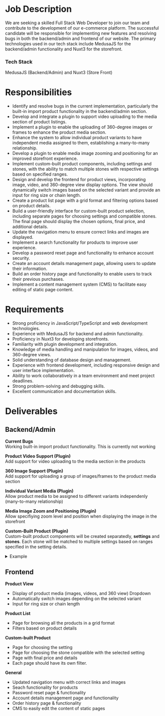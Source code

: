 

# Job Description
We are seeking a skilled Full Stack Web Developer to join our team and contribute to the development of our e-commerce platform. The successful candidate will be responsible for implementing new features and resolving bugs in both the backend/admin and frontend of our website. The primary technologies used in our tech stack include MedusaJS for the backend/admin functionality and Nuxt3 for the storefront.

### Tech Stack
MedusaJS (Backend/Admin) and Nuxt3 (Store Front)

# Responsibilities
- Identify and resolve bugs in the current implementation, particularly the built-in import product functionality in the backend/admin section.
- Develop and integrate a plugin to support video uploading to the media section of product listings.
- Implement a plugin to enable the uploading of 360-degree images or frames to enhance the product media section.
- Enhance the system to allow individual product variants to have independent media assigned to them, establishing a many-to-many relationship.
- Develop a plugin to enable media image zooming and positioning for an improved storefront experience.
- Implement custom-built product components, including settings and stones, with the ability to match multiple stones with respective settings based on specified ranges.
- Design and develop the frontend for product views, incorporating image, video, and 360-degree view display options. The view should dynamically switch images based on the selected variant and provide an input for ring size or chain length.
- Create a product list page with a grid format and filtering options based on product details.
- Build a user-friendly interface for custom-built product selection, including separate pages for choosing settings and compatible stones. The final page should display the chosen options, final price, and additional details.
- Update the navigation menu to ensure correct links and images are displayed.
- Implement a search functionality for products to improve user experience.
- Develop a password reset page and functionality to enhance account security.
- Create an account details management page, allowing users to update their information.
- Build an order history page and functionality to enable users to track their previous purchases.
- Implement a content management system (CMS) to facilitate easy editing of static page content.

# Requirements
- Strong proficiency in JavaScript/TypeScript and web development technologies.
- Experience with MedusaJS for backend and admin functionality.
- Proficiency in Nuxt3 for developing storefronts.
- Familiarity with plugin development and integration.
- Knowledge of media handling and manipulation for images, videos, and 360-degree views.
- Solid understanding of database design and management.
- Experience with frontend development, including responsive design and user interface implementation.
- Ability to work collaboratively in a team environment and meet project deadlines.
- Strong problem-solving and debugging skills.
- Excellent communication and documentation skills.

# Deliverables

## Backend/Admin

**Current Bugs**<br>
Working built-in import product functionality. This is currently not working


**Product Video Support (Plugin)**<br>
Add support for video uploading to the media section in the products



**360 Image Support (Plugin)**<br>
Add support for uploading a group of images/frames to the product media section



**Individual Variant Media (Plugin)**<br>
Allow product media to be assigned to different variants independenly (many-to-many relationship)



**Media Image Zoom and Positioning (Plugin)**<br>
Allow specifiying zoom level and position when displaying the image in the storefront 



**Custom-Built Product (Plugin)**<br>
Custom-built product components will be created separatedly, **settings** and **stones**. Each stone will be matched to multiple settings based on ranges specified in the setting details.

<details>
<summary>Example</summary>

 - **Settings**
	 - Setting 1
		 - Metal: 14K White Gold
		 - Style: Classic
		 - Stone Weight: 1.00 - 2.00 ct
		 - Stone Cut: Very Good - Good
		 - Stone Color: D-F
	- Setting 2
		 - Metal: 18K Yellow Gold
		 - Style: Vintage
		 - Stone Weight: 1.50 - 2.50 ct
		 - Stone Cut: Very Good - Poor
		 - Stone Color: E-J
	- Setting 3
		 - Metal: 18K Yellow Gold
		 - Style: Vintage
		 - Stone Weight: 3.10 - 3.75 ct
		 - Stone Cut: Good - Poor
		 - Stone Color: H-K
- **Stones**
	- Stone 1
		- Weight: 1.30 ct
		- Color: E
		- Cut: Good
	- Stone 2
		- Weight: 1.75 ct
		- Color: F
		- Cut: Very Good
	- Stone 3
		- Weight: 2.00 ct
		- Color: H
		- Cut: Poor
	- Stone 4
		- Weight: 3.25 ct
		- Color: J
		- Cut: Very Good
	- Stone 5
		- Weight: 3.50 ct
		- Color: H
		- Cut: Good
- **Possible Combinations**
	- Setting 1 - Stone 1
	- Setting 1 - Stone 2
	- Setting 2 - Stone 2
	- Setting 2 - Stone 3
	- Setting 3 - Stone 4
	- Setting 3 - Stone 5

</details>

## Frontend

**Product View**<br>
 - Display of product media (images, videos, and 360 view) Dropdown
 - Automatically switch images depending on the selected variant
 - Input for ring size or chain length

**Product List**<br>
- Page for browsing all the products in a grid format
- Filters based on product details

**Custom-built Product**<br>
- Page for choosing the setting
- Page for choosing the stone compatible with the selected setting
- Page with final price and details
- Each page should have its own filter.

**General**<br>
- Updated navigation menu with correct links and images
- Seach functionality for products
- Password reset page & functionality
- Account details management page and functionality
- Order history page & functionality
- CMS to easily edit the content of static pages
